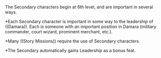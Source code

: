The Secondary characters begin at 6th level, and are important in several ways.

*Each Secondary character is important in some way to the leadership of ((Damara)).  Each is someone with an important position in Damara (military commander, court wizard, prominent merchant, etc.).

*Many ((Story Missions)) require the use of Secondary characters.

*The Secondary automatically gains Leadership as a bonus feat.
